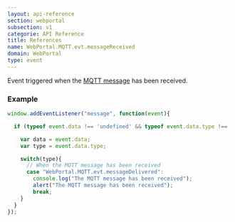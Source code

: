 ```yaml
---
layout: api-reference
section: webportal
subsection: v1
categorie: API Reference
title: References
name: WebPortal.MQTT.evt.messageReceived
domain: WebPortal
type: event
---
```


Event triggered when the [MQTT message]({{site.baseurl}}/webportal/v1/api-reference/webportal-mqtt-publish#article) has been received.

### Example

```javascript
window.addEventListener("message", function(event){

  if (typeof event.data !== 'undefined' && typeof event.data.type !== 'undefined' ){

    var data = event.data;
    var type = event.data.type;

    switch(type){
      // When the MQTT message has been received
      case "WebPortal.MQTT.evt.messageDelivered":
        console.log("The MQTT message has been received");
        alert("The MQTT message has been received");
        break;
    }
  }
});
```